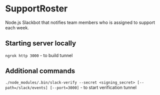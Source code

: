 # SupportRoster
Node.js Slackbot that notifies team members who is assigned to support each week.


## Starting server locally
`ngrok http 3000` - to build tunnel

## Additional commands
`./node_modules/.bin/slack-verify --secret <signing_secret> [--path=/slack/events] [--port=3000]` - to start verification tunnel